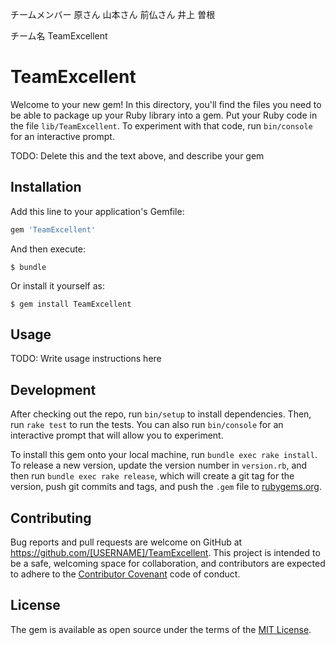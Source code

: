 チームメンバー
原さん
山本さん
前仏さん
井上
曽根

チーム名
TeamExcellent

# TeamExcellent

Welcome to your new gem! In this directory, you'll find the files you need to be able to package up your Ruby library into a gem. Put your Ruby code in the file `lib/TeamExcellent`. To experiment with that code, run `bin/console` for an interactive prompt.

TODO: Delete this and the text above, and describe your gem

## Installation

Add this line to your application's Gemfile:

```ruby
gem 'TeamExcellent'
```

And then execute:

    $ bundle

Or install it yourself as:

    $ gem install TeamExcellent

## Usage

TODO: Write usage instructions here

## Development

After checking out the repo, run `bin/setup` to install dependencies. Then, run `rake test` to run the tests. You can also run `bin/console` for an interactive prompt that will allow you to experiment.

To install this gem onto your local machine, run `bundle exec rake install`. To release a new version, update the version number in `version.rb`, and then run `bundle exec rake release`, which will create a git tag for the version, push git commits and tags, and push the `.gem` file to [rubygems.org](https://rubygems.org).

## Contributing

Bug reports and pull requests are welcome on GitHub at https://github.com/[USERNAME]/TeamExcellent. This project is intended to be a safe, welcoming space for collaboration, and contributors are expected to adhere to the [Contributor Covenant](contributor-covenant.org) code of conduct.


## License

The gem is available as open source under the terms of the [MIT License](http://opensource.org/licenses/MIT).
